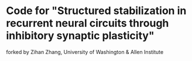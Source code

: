 # Code for "Structured stabilization in recurrent neural circuits through inhibitory synaptic plasticity"

forked by Zihan Zhang, University of Washington & Allen Institute